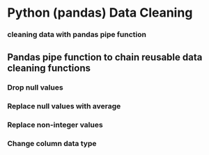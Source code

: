 # Python (pandas) Data Cleaning
### cleaning data with pandas pipe function
##
##
## Pandas pipe function to chain reusable data cleaning functions
### Drop null values
### Replace null values with average
### Replace non-integer values
### Change column data type
